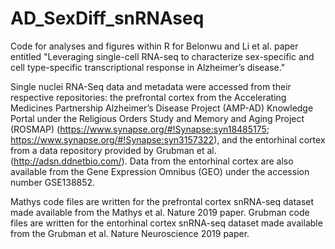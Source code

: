 # AD_SexDiff_snRNAseq

Code for analyses and figures within R for Belonwu and Li et al. paper entitled "Leveraging single-cell RNA-seq to characterize sex-specific and cell type-specific transcriptional response in Alzheimer’s disease."

Single nuclei RNA-Seq data and metadata were accessed from their respective repositories: the prefrontal cortex from the Accelerating Medicines Partnership Alzheimer’s Disease Project (AMP-AD) Knowledge Portal under the Religious Orders Study and Memory and Aging Project (ROSMAP) (https://www.synapse.org/#!Synapse:syn18485175; https://www.synapse.org/#!Synapse:syn3157322), and the entorhinal cortex from a data repository provided by Grubman et al. (http://adsn.ddnetbio.com/). Data from the entorhinal cortex are also available from the Gene Expression Omnibus (GEO) under the accession number GSE138852.

Mathys code files are written for the prefrontal cortex snRNA-seq dataset made available from the Mathys et al. Nature 2019 paper. Grubman code files are written for the entorhinal cortex snRNA-seq dataset made available from the Grubman et al. Nature Neuroscience 2019 paper.
